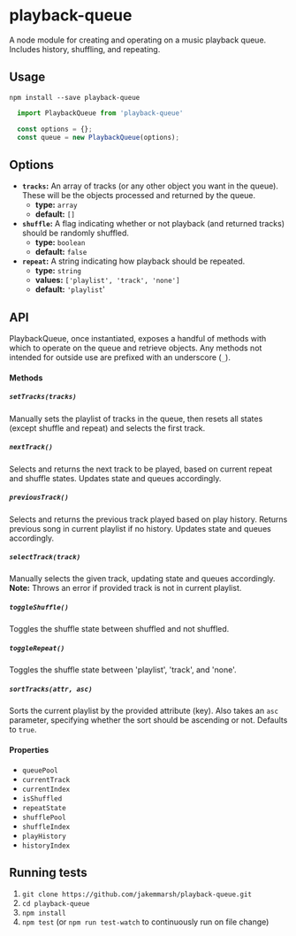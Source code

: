 # playback-queue
A node module for creating and operating on a music playback queue. Includes history, shuffling, and repeating.

## Usage
`npm install --save playback-queue`

```js
  import PlaybackQueue from 'playback-queue'

  const options = {};
  const queue = new PlaybackQueue(options);
```

## Options
- **`tracks`:** An array of tracks (or any other object you want in the queue). These will be the objects processed and returned by the queue.
  - **type:** `array`
  - **default:** `[]`
- **`shuffle`:** A flag indicating whether or not playback (and returned tracks) should be randomly shuffled.
  - **type:** `boolean`
  - **default:** `false`
- **`repeat`:** A string indicating how playback should be repeated.
  - **type:** `string`
  - **values:** `['playlist', 'track', 'none']`
  - **default:** `'playlist`'

## API
PlaybackQueue, once instantiated, exposes a handful of methods with which to operate on the queue and retrieve objects. Any methods not intended for outside use are prefixed with an underscore (`_`).

#### Methods
##### `setTracks(tracks)`
Manually sets the playlist of tracks in the queue, then resets all states (except shuffle and repeat) and selects the first track.

##### `nextTrack()`
Selects and returns the next track to be played, based on current repeat and shuffle states. Updates state and queues accordingly.

##### `previousTrack()`
Selects and returns the previous track played based on play history. Returns previous song in current playlist if no history. Updates state and queues accordingly.

##### `selectTrack(track)`
Manually selects the given track, updating state and queues accordingly. **Note:** Throws an error if provided track is not in current playlist.

##### `toggleShuffle()`
Toggles the shuffle state between shuffled and not shuffled.

##### `toggleRepeat()`
Toggles the shuffle state between 'playlist', 'track', and 'none'.

##### `sortTracks(attr, asc)`
Sorts the current playlist by the provided attribute (key). Also takes an `asc` parameter, specifying whether the sort should be ascending or not. Defaults to `true`.

#### Properties
- `queuePool`
- `currentTrack`
- `currentIndex`
- `isShuffled`
- `repeatState`
- `shufflePool`
- `shuffleIndex`
- `playHistory`
- `historyIndex`

## Running tests

1. `git clone https://github.com/jakemmarsh/playback-queue.git`
2. `cd playback-queue`
3. `npm install`
4. `npm test` (or `npm run test-watch` to continuously run on file change)